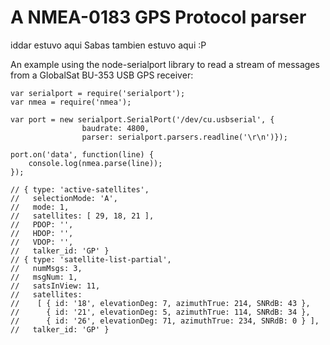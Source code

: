 A NMEA-0183 GPS Protocol parser
===============================

iddar estuvo aqui
Sabas tambien estuvo aqui :P

An example using the node-serialport library to read a stream of messages
from a GlobalSat BU-353 USB GPS receiver:

````
var serialport = require('serialport');
var nmea = require('nmea');

var port = new serialport.SerialPort('/dev/cu.usbserial', {
                baudrate: 4800,
                parser: serialport.parsers.readline('\r\n')});

port.on('data', function(line) {
    console.log(nmea.parse(line));
});

// { type: 'active-satellites',
//   selectionMode: 'A',
//   mode: 1,
//   satellites: [ 29, 18, 21 ],
//   PDOP: '',
//   HDOP: '',
//   VDOP: '',
//   talker_id: 'GP' }
// { type: 'satellite-list-partial',
//   numMsgs: 3,
//   msgNum: 1,
//   satsInView: 11,
//   satellites:
//    [ { id: '18', elevationDeg: 7, azimuthTrue: 214, SNRdB: 43 },
//      { id: '21', elevationDeg: 5, azimuthTrue: 114, SNRdB: 34 },
//      { id: '26', elevationDeg: 71, azimuthTrue: 234, SNRdB: 0 } ],
//   talker_id: 'GP' }

````
